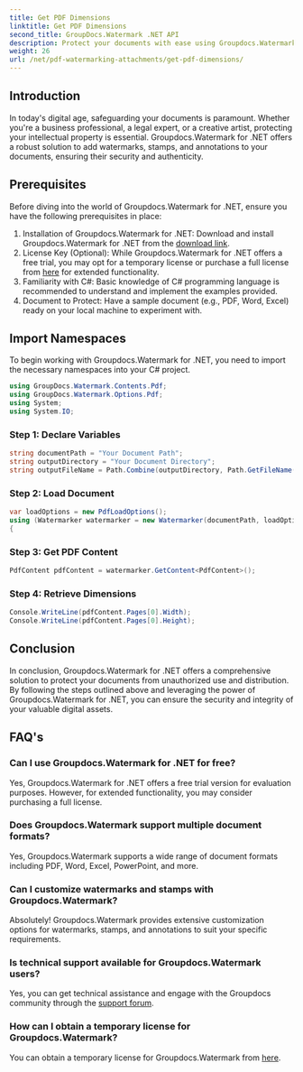 ```yaml
---
title: Get PDF Dimensions
linktitle: Get PDF Dimensions
second_title: GroupDocs.Watermark .NET API
description: Protect your documents with ease using Groupdocs.Watermark for .NET. Add watermarks, stamps, and annotations effortlessly.
weight: 26
url: /net/pdf-watermarking-attachments/get-pdf-dimensions/
---
```

## Introduction
In today's digital age, safeguarding your documents is paramount. Whether you're a business professional, a legal expert, or a creative artist, protecting your intellectual property is essential. Groupdocs.Watermark for .NET offers a robust solution to add watermarks, stamps, and annotations to your documents, ensuring their security and authenticity.
## Prerequisites
Before diving into the world of Groupdocs.Watermark for .NET, ensure you have the following prerequisites in place:
1. Installation of Groupdocs.Watermark for .NET: Download and install Groupdocs.Watermark for .NET from the [download link](https://releases.groupdocs.com/Watermark/net/).
2. License Key (Optional): While Groupdocs.Watermark for .NET offers a free trial, you may opt for a temporary license or purchase a full license from [here](https://purchase.groupdocs.com/buy) for extended functionality.
3. Familiarity with C#: Basic knowledge of C# programming language is recommended to understand and implement the examples provided.
4. Document to Protect: Have a sample document (e.g., PDF, Word, Excel) ready on your local machine to experiment with.

## Import Namespaces
To begin working with Groupdocs.Watermark for .NET, you need to import the necessary namespaces into your C# project.
```csharp
using GroupDocs.Watermark.Contents.Pdf;
using GroupDocs.Watermark.Options.Pdf;
using System;
using System.IO;
```
### Step 1: Declare Variables
```csharp
string documentPath = "Your Document Path";
string outputDirectory = "Your Document Directory";
string outputFileName = Path.Combine(outputDirectory, Path.GetFileName(documentPath));
```
### Step 2: Load Document
```csharp
var loadOptions = new PdfLoadOptions();
using (Watermarker watermarker = new Watermarker(documentPath, loadOptions))
{
```
### Step 3: Get PDF Content
```csharp
PdfContent pdfContent = watermarker.GetContent<PdfContent>();
```
### Step 4: Retrieve Dimensions
```csharp
Console.WriteLine(pdfContent.Pages[0].Width);
Console.WriteLine(pdfContent.Pages[0].Height);
```

## Conclusion
In conclusion, Groupdocs.Watermark for .NET offers a comprehensive solution to protect your documents from unauthorized use and distribution. By following the steps outlined above and leveraging the power of Groupdocs.Watermark for .NET, you can ensure the security and integrity of your valuable digital assets.
## FAQ's
### Can I use Groupdocs.Watermark for .NET for free?
Yes, Groupdocs.Watermark for .NET offers a free trial version for evaluation purposes. However, for extended functionality, you may consider purchasing a full license.
### Does Groupdocs.Watermark support multiple document formats?
Yes, Groupdocs.Watermark supports a wide range of document formats including PDF, Word, Excel, PowerPoint, and more.
### Can I customize watermarks and stamps with Groupdocs.Watermark?
Absolutely! Groupdocs.Watermark provides extensive customization options for watermarks, stamps, and annotations to suit your specific requirements.
### Is technical support available for Groupdocs.Watermark users?
Yes, you can get technical assistance and engage with the Groupdocs community through the [support forum](https://forum.groupdocs.com/c/watermark/19).
### How can I obtain a temporary license for Groupdocs.Watermark?
You can obtain a temporary license for Groupdocs.Watermark from [here](https://purchase.groupdocs.com/temporary-license/).
